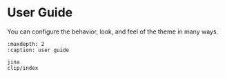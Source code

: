 # User Guide

You can configure the behavior, look, and feel of the theme in many ways.

```{toctree}
:maxdepth: 2
:caption: user guide

jina
clip/index
```